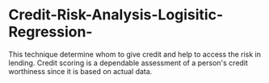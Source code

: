 # Credit-Risk-Analysis-Logisitic-Regression-
This technique determine whom to give credit and help to access the risk in lending. Credit scoring  is a dependable assessment of a person's credit worthiness since it is based on actual data.
